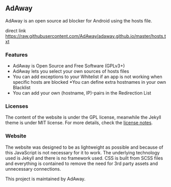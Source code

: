 ## AdAway

AdAway is an open source ad blocker for Android using the hosts file.

direct link https://raw.githubusercontent.com/AdAway/adaway.github.io/master/hosts.txt

### Features 

* AdAway is Open Source and Free Software (GPLv3+)
* AdAway lets you select your own sources of hosts files
* You can add exceptions to your Whitelist if an app is not working when specific hosts are blocked
*You can define extra hostnames in your own Blacklist
* You can add your own (hostname, IP)-pairs in the Redirection List


### Licenses

The content of the website is under the GPL license, meanwhile the Jekyll theme is under MIT license. For more details, check the [license notes](LICENSE.md).

### Website

The website was designed to be as lightweight as possible and because of this JavaScript is not necessary for it to work. The underlying technology used is Jekyll and there is no framework used. CSS is built from SCSS files and everything is contained to remove the need for 3rd party assets and unnecessary connections.

This project is maintained by AdAway.
